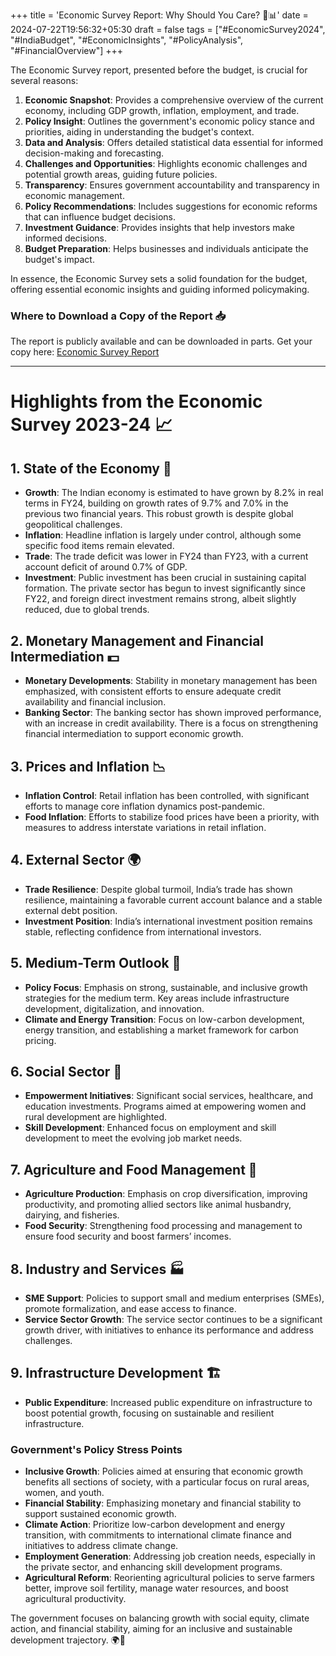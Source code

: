 +++
title = 'Economic Survey Report: Why Should You Care? 📝📊'
date = 2024-07-22T19:56:32+05:30
draft = false
tags = ["#EconomicSurvey2024", "#IndiaBudget", "#EconomicInsights", "#PolicyAnalysis", "#FinancialOverview"]
+++

The Economic Survey report, presented before the budget, is crucial for several reasons:

1. **Economic Snapshot**: Provides a comprehensive overview of the current economy, including GDP growth, inflation, employment, and trade.
2. **Policy Insight**: Outlines the government's economic policy stance and priorities, aiding in understanding the budget's context.
3. **Data and Analysis**: Offers detailed statistical data essential for informed decision-making and forecasting.
4. **Challenges and Opportunities**: Highlights economic challenges and potential growth areas, guiding future policies.
5. **Transparency**: Ensures government accountability and transparency in economic management.
6. **Policy Recommendations**: Includes suggestions for economic reforms that can influence budget decisions.
7. **Investment Guidance**: Provides insights that help investors make informed decisions.
8. **Budget Preparation**: Helps businesses and individuals anticipate the budget's impact.

In essence, the Economic Survey sets a solid foundation for the budget, offering essential economic insights and guiding informed policymaking.

### Where to Download a Copy of the Report 📥

The report is publicly available and can be downloaded in parts. Get your copy here: [Economic Survey Report](https://www.indiabudget.gov.in/economicsurvey/)

---

# Highlights from the Economic Survey 2023-24 📈

## 1. State of the Economy 🌟

- **Growth**: The Indian economy is estimated to have grown by 8.2% in real terms in FY24, building on growth rates of 9.7% and 7.0% in the previous two financial years. This robust growth is despite global geopolitical challenges.
- **Inflation**: Headline inflation is largely under control, although some specific food items remain elevated.
- **Trade**: The trade deficit was lower in FY24 than FY23, with a current account deficit of around 0.7% of GDP.
- **Investment**: Public investment has been crucial in sustaining capital formation. The private sector has begun to invest significantly since FY22, and foreign direct investment remains strong, albeit slightly reduced, due to global trends.

## 2. Monetary Management and Financial Intermediation 💵

- **Monetary Developments**: Stability in monetary management has been emphasized, with consistent efforts to ensure adequate credit availability and financial inclusion.
- **Banking Sector**: The banking sector has shown improved performance, with an increase in credit availability. There is a focus on strengthening financial intermediation to support economic growth.

## 3. Prices and Inflation 📉

- **Inflation Control**: Retail inflation has been controlled, with significant efforts to manage core inflation dynamics post-pandemic.
- **Food Inflation**: Efforts to stabilize food prices have been a priority, with measures to address interstate variations in retail inflation.

## 4. External Sector 🌍

- **Trade Resilience**: Despite global turmoil, India’s trade has shown resilience, maintaining a favorable current account balance and a stable external debt position.
- **Investment Position**: India’s international investment position remains stable, reflecting confidence from international investors.

## 5. Medium-Term Outlook 🔭

- **Policy Focus**: Emphasis on strong, sustainable, and inclusive growth strategies for the medium term. Key areas include infrastructure development, digitalization, and innovation.
- **Climate and Energy Transition**: Focus on low-carbon development, energy transition, and establishing a market framework for carbon pricing.

## 6. Social Sector 🌱

- **Empowerment Initiatives**: Significant social services, healthcare, and education investments. Programs aimed at empowering women and rural development are highlighted.
- **Skill Development**: Enhanced focus on employment and skill development to meet the evolving job market needs.

## 7. Agriculture and Food Management 🌾

- **Agriculture Production**: Emphasis on crop diversification, improving productivity, and promoting allied sectors like animal husbandry, dairying, and fisheries.
- **Food Security**: Strengthening food processing and management to ensure food security and boost farmers’ incomes.

## 8. Industry and Services 🏭

- **SME Support**: Policies to support small and medium enterprises (SMEs), promote formalization, and ease access to finance.
- **Service Sector Growth**: The service sector continues to be a significant growth driver, with initiatives to enhance its performance and address challenges.

## 9. Infrastructure Development 🏗️

- **Public Expenditure**: Increased public expenditure on infrastructure to boost potential growth, focusing on sustainable and resilient infrastructure.

### Government's Policy Stress Points

- **Inclusive Growth**: Policies aimed at ensuring that economic growth benefits all sections of society, with a particular focus on rural areas, women, and youth.
- **Financial Stability**: Emphasizing monetary and financial stability to support sustained economic growth.
- **Climate Action**: Prioritize low-carbon development and energy transition, with commitments to international climate finance and initiatives to address climate change.
- **Employment Generation**: Addressing job creation needs, especially in the private sector, and enhancing skill development programs.
- **Agricultural Reform**: Reorienting agricultural policies to serve farmers better, improve soil fertility, manage water resources, and boost agricultural productivity.

The government focuses on balancing growth with social equity, climate action, and financial stability, aiming for an inclusive and sustainable development trajectory. 🌍💼
